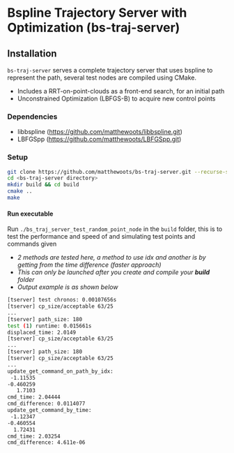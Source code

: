 # Bspline Trajectory Server with Optimization (bs-traj-server)

## Installation
`bs-traj-server` serves a complete trajectory server that uses bspline to represent the path, several test nodes are compiled using CMake.
- Includes a RRT-on-point-clouds as a front-end search, for an initial path
- Unconstrained Optimization (LBFGS-B) to acquire new control points

### Dependencies
- libbspline (https://github.com/matthewoots/libbspline.git) 
- LBFGSpp (https://github.com/matthewoots/LBFGSpp.git)

### Setup
```bash
git clone https://github.com/matthewoots/bs-traj-server.git --recurse-submodules
cd <bs-traj-server directory>
mkdir build && cd build
cmake .. 
make
```

#### Run executable
Run `./bs_traj_server_test_random_point_node` in the `build` folder, this is to test the performance and speed of and simulating test points and commands given
- *2 methods are tested here, a method to use idx and another is by getting from the time difference (faster approach)*
- *This can only be launched after you create and compile your **build** folder*
- *Output example is as shown below*
```bash
[tserver] test chronos: 0.00107656s
[tserver] cp_size/acceptable 63/25
...
[tserver] path_size: 180
test (1) runtime: 0.015661s
displaced_time: 2.0149
[tserver] cp_size/acceptable 63/25
...
[tserver] path_size: 180
[tserver] cp_size/acceptable 63/25
...
update_get_command_on_path_by_idx: 
 -1.11535
-0.460259
   1.7103
cmd_time: 2.04444
cmd_difference: 0.0114077
update_get_command_by_time: 
 -1.12347
-0.460554
  1.72431
cmd_time: 2.03254
cmd_difference: 4.611e-06
```


